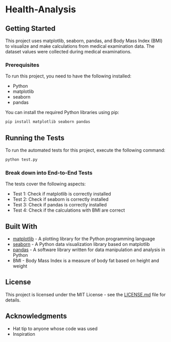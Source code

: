 # Health-Analysis

## Getting Started
This project uses matplotlib, seaborn, pandas, and Body Mass Index (BMI) to visualize and make calculations from medical examination data. The dataset values were collected during medical examinations.

### Prerequisites
To run this project, you need to have the following installed:
- Python
- matplotlib
- seaborn
- pandas

You can install the required Python libraries using pip:
```bash
pip install matplotlib seaborn pandas
```

## Running the Tests
To run the automated tests for this project, execute the following command:
```bash
python test.py
```

### Break down into End-to-End Tests
The tests cover the following aspects:
- Test 1: Check if matplotlib is correctly installed
- Test 2: Check if seaborn is correctly installed
- Test 3: Check if pandas is correctly installed
- Test 4: Check if the calculations with BMI are correct

## Built With
- [matplotlib](https://matplotlib.org/) - A plotting library for the Python programming language
- [seaborn](https://seaborn.pydata.org/) - A Python data visualization library based on matplotlib
- [pandas](https://pandas.pydata.org/) - A software library written for data manipulation and analysis in Python
- BMI - Body Mass Index is a measure of body fat based on height and weight

## License
This project is licensed under the MIT License - see the [LICENSE.md](LICENSE.md) file for details.

## Acknowledgments
- Hat tip to anyone whose code was used
- Inspiration
